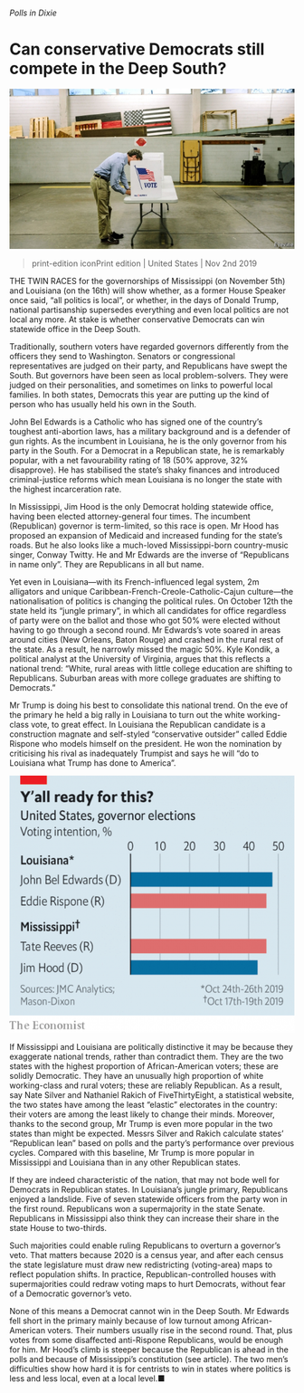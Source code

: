 ###### Polls in Dixie

# Can conservative Democrats still compete in the Deep South? 

![image](images/20191102_USP004_0.jpg) 

> print-edition iconPrint edition | United States | Nov 2nd 2019 

THE TWIN RACES for the governorships of Mississippi (on November 5th) and Louisiana (on the 16th) will show whether, as a former House Speaker once said, “all politics is local”, or whether, in the days of Donald Trump, national partisanship supersedes everything and even local politics are not local any more. At stake is whether conservative Democrats can win statewide office in the Deep South. 

Traditionally, southern voters have regarded governors differently from the officers they send to Washington. Senators or congressional representatives are judged on their party, and Republicans have swept the South. But governors have been seen as local problem-solvers. They were judged on their personalities, and sometimes on links to powerful local families. In both states, Democrats this year are putting up the kind of person who has usually held his own in the South. 

John Bel Edwards is a Catholic who has signed one of the country’s toughest anti-abortion laws, has a military background and is a defender of gun rights. As the incumbent in Louisiana, he is the only governor from his party in the South. For a Democrat in a Republican state, he is remarkably popular, with a net favourability rating of 18 (50% approve, 32% disapprove). He has stabilised the state’s shaky finances and introduced criminal-justice reforms which mean Louisiana is no longer the state with the highest incarceration rate. 

In Mississippi, Jim Hood is the only Democrat holding statewide office, having been elected attorney-general four times. The incumbent (Republican) governor is term-limited, so this race is open. Mr Hood has proposed an expansion of Medicaid and increased funding for the state’s roads. But he also looks like a much-loved Mississippi-born country-music singer, Conway Twitty. He and Mr Edwards are the inverse of “Republicans in name only”. They are Republicans in all but name. 

Yet even in Louisiana—with its French-influenced legal system, 2m alligators and unique Caribbean-French-Creole-Catholic-Cajun culture—the nationalisation of politics is changing the political rules. On October 12th the state held its “jungle primary”, in which all candidates for office regardless of party were on the ballot and those who got 50% were elected without having to go through a second round. Mr Edwards’s vote soared in areas around cities (New Orleans, Baton Rouge) and crashed in the rural rest of the state. As a result, he narrowly missed the magic 50%. Kyle Kondik, a political analyst at the University of Virginia, argues that this reflects a national trend: “White, rural areas with little college education are shifting to Republicans. Suburban areas with more college graduates are shifting to Democrats.” 

Mr Trump is doing his best to consolidate this national trend. On the eve of the primary he held a big rally in Louisiana to turn out the white working-class vote, to great effect. In Louisiana the Republican candidate is a construction magnate and self-styled “conservative outsider” called Eddie Rispone who models himself on the president. He won the nomination by criticising his rival as inadequately Trumpist and says he will “do to Louisiana what Trump has done to America”. 

![image](images/20191102_USC075.png) 

If Mississippi and Louisiana are politically distinctive it may be because they exaggerate national trends, rather than contradict them. They are the two states with the highest proportion of African-American voters; these are solidly Democratic. They have an unusually high proportion of white working-class and rural voters; these are reliably Republican. As a result, say Nate Silver and Nathaniel Rakich of FiveThirtyEight, a statistical website, the two states have among the least “elastic” electorates in the country: their voters are among the least likely to change their minds. Moreover, thanks to the second group, Mr Trump is even more popular in the two states than might be expected. Messrs Silver and Rakich calculate states’ “Republican lean” based on polls and the party’s performance over previous cycles. Compared with this baseline, Mr Trump is more popular in Mississippi and Louisiana than in any other Republican states. 

If they are indeed characteristic of the nation, that may not bode well for Democrats in Republican states. In Louisiana’s jungle primary, Republicans enjoyed a landslide. Five of seven statewide officers from the party won in the first round. Republicans won a supermajority in the state Senate. Republicans in Mississippi also think they can increase their share in the state House to two-thirds. 

Such majorities could enable ruling Republicans to overturn a governor’s veto. That matters because 2020 is a census year, and after each census the state legislature must draw new redistricting (voting-area) maps to reflect population shifts. In practice, Republican-controlled houses with supermajorities could redraw voting maps to hurt Democrats, without fear of a Democratic governor’s veto. 

None of this means a Democrat cannot win in the Deep South. Mr Edwards fell short in the primary mainly because of low turnout among African-American voters. Their numbers usually rise in the second round. That, plus votes from some disaffected anti-Rispone Republicans, would be enough for him. Mr Hood’s climb is steeper because the Republican is ahead in the polls and because of Mississippi’s constitution (see article). The two men’s difficulties show how hard it is for centrists to win in states where politics is less and less local, even at a local level.■ 


